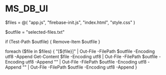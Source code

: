 # MS_DB_UI

$files = @(
    "app.js",
    "firebase-init.js",
    "index.html",
    "style.css"
)

$outfile = "selected-files.txt" 

if (Test-Path $outfile) { Remove-Item $outfile }

foreach ($file in $files) {
    "[${file}]" | Out-File -FilePath $outfile -Encoding utf8 -Append
    Get-Content $file -Encoding utf8 | Out-File -FilePath $outfile -Encoding utf8 -Append
    "" | Out-File -FilePath $outfile -Encoding utf8 -Append
    "" | Out-File -FilePath $outfile -Encoding utf8 -Append
}